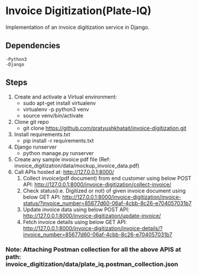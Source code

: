 # Invoice Digitization(Plate-IQ) #
Implementation of an invoice digitization service in Django.
## Dependencies ##
    -Python3
    -Django

## Steps ##
1. Create and activate a Virtual environment:
    - sudo apt-get install virtualenv
    - virtualenv -p python3 venv
    - source venv/bin/activate
2. Clone git repo
    - git clone  https://github.com/pratyushkhatait/invoice-digitization.git
3. Install requirements.txt
    - pip install -r requirements.txt
4. Django runserver
    - python manage.py runserver
5. Create any sample invoice pdf file (Ref: invoice_digitization/data/mockup_invoice_data.pdf)
6. Call APIs hosted at: http://127.0.0.1:8000/
    1. Collect invoice(pdf document) from end customer using below POST API:
        http://127.0.0.1:8000/invoice-digitization/collect-invoice/
    2. Check status(i.e. Digitized or not) of given invoice document using below GET API:
        http://127.0.0.1:8000/invoice-digitization/invoice-status/?invoice_number=85677d60-06af-4cbb-8c26-e704057031b7
    3. Update invoice data using below POST API:
        http://127.0.0.1:8000/invoice-digitization/update-invoice/
    4. Fetch invoice details using below GET API:
        http://127.0.0.1:8000/invoice-digitization/invoice-details/?invoice_number=85677d60-06af-4cbb-8c26-e704057031b7
        
### Note: Attaching Postman collection for all the above APIS at path: invoice_digitization/data/plate_iq.postman_collection.json ###

